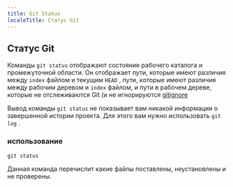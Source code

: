 ```yaml
---
title: Git Status
localeTitle: Статус Git
---
```

## Статус Git

Команды `git status` отображают состояние рабочего каталога и промежуточной области. Он отображает пути, которые имеют различия между `index` файлом и текущим `HEAD` , пути, которые имеют различия между рабочим деревом и `index` файлом, и пути в рабочем дереве, которые не отслеживаются Git (и не игнорируются [gitignore](https://git-scm.com/docs/gitignore)

Вывод команды `git status` не показывает вам никакой информации о завершенной истории проекта. Для этого вам нужно использовать `git log` .

### использование

```shell
git status 
```

Данная команда перечислит какие файлы поставлены, неустановлены и не проверены.
